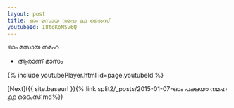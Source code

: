 ```yaml
---
layout: post
title: ഓം മസായ നമഹ ൧൧ ടൈംസ്
youtubeId: I8toKoMSv6Q
---
```

 
 
 ഓം മസായ നമഹ 
 
 -  ആരാണ് മാസം 
 
  
 
  
 
 
 
 
 
 


{% include youtubePlayer.html id=page.youtubeId %}
 
[Next]({{ site.baseurl }}{% link  split2/_posts/2015-01-07-ഓം പക്ഷയാ നമഹ ൧൧ ടൈംസ്.md%})
 
